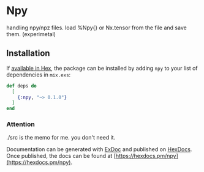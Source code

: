 # Npy

handling npy/npz files. load %Npy{} or Nx.tensor from the file and save them.
(experimetal)

## Installation

If [available in Hex](https://hex.pm/docs/publish), the package can be installed
by adding `npy` to your list of dependencies in `mix.exs`:

```elixir
def deps do
  [
    {:npy, "~> 0.1.0"}
  ]
end
```

### Attention
./src is the memo for me. you don't need it.

Documentation can be generated with [ExDoc](https://github.com/elixir-lang/ex_doc)
and published on [HexDocs](https://hexdocs.pm). Once published, the docs can
be found at [https://hexdocs.pm/npy](https://hexdocs.pm/npy).

